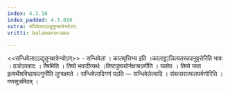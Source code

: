 ```yaml
---
index: 4.3.16
index_padded: 4.3.016
sutra: संधिवेलाऽऽद्यृतुनक्षत्रेभ्योऽण्
vritti: balamanorama

---
```

<<सन्धिवेलाऽ‌ऽद्यृतुनक्षत्रेभ्योऽण्>> - सन्धिवेलां । कालवृत्तिभ्य इति ।कालाट्ठ]ञित्यतस्तदनुवृत्तेरिति भावः । ठञोऽपवादः । तैषमिति । तिष्ये भवादीत्यर्थः ।तिष्टपुष्ययोर्नक्षत्राऽणी॑ति । यलोपः । तिष्ये जात इत्यर्थेश्रविष्ठाफल्गुनी॑ति लुग्वक्ष्यते । सन्धिवेलादिगणं पठति — सन्धिवेलेत्यादि । संवत्सरात्फलपर्वणोरिति । गणसूत्रमिदम् । 